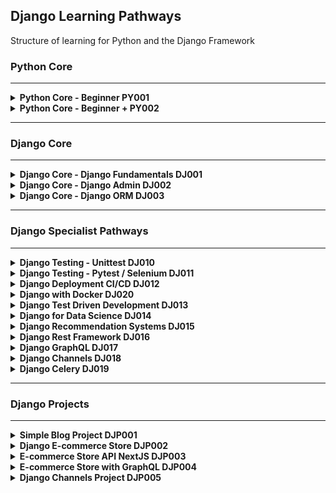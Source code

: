 ## **Django Learning Pathways**

Structure of learning for Python and the Django Framework


### **Python Core**
---
<details>
<summary><b>Python Core - Beginner PY001</b>
</summary>
<br>
This course is the beginning of the journey to Python and Django proficiency. Here is this course we work from the ground up, learning how to work with various data types, variables, mathematical operations as well as capturing input from a user and controlling the flow of your programs. The course is presented in a practical example format, we work through a number of examples and then test your knowledge through code challenges.
<br><br>
Link to Tutorial: TBC
</details>
<details>
<summary><b>Python Core - Beginner + PY002</b>
</summary>
<br>
This course is the beginning of the journey to Python proficiency.
<br><br>
Link to Tutorial: TBC
</details>

---
### **Django Core**
---
<details>
<summary><b>Django Core - Django Fundamentals DJ001</b>
</summary>
<br>
This course is the beginning of the journey to Python and Django proficiency. 
<br><br>
Link to Tutorial: TBC
</details>

<details>
<summary><b>Django Core - Django Admin DJ002</b>
</summary>
<br>
This course is the beginning of the journey to Python and Django proficiency. 
<br><br>
Link to Tutorial: TBC
</details>

<details>
<summary><b>Django Core - Django ORM DJ003</b>
</summary>
<br>
This course is the beginning of the journey to Python and Django proficiency. 
<br><br>
Link to Tutorial: TBC
</details>

---
### **Django Specialist Pathways**
---

<details>
<summary><b>Django Testing - Unittest DJ010</b>
</summary>
<br>
This course is the beginning of the journey to Python and Django proficiency. 
<br><br>
Link to Tutorial: TBC
</details>

<details>
<summary><b>Django Testing - Pytest / Selenium DJ011</b>
</summary>
<br>
This course is the beginning of the journey to Python and Django proficiency. 
<br><br>
Link to Tutorial: TBC
</details>

<details>
<summary><b>Django Deployment CI/CD DJ012</b>
</summary>
<br>
This course is the beginning of the journey to Python and Django proficiency. 
<br><br>
Link to Tutorial: TBC
</details>

<details>
<summary><b>Django with Docker DJ020</b>
</summary>
<br>
This course is the beginning of the journey to Python and Django proficiency. 
<br><br>
Link to Tutorial: TBC
</details>

<details>
<summary><b>Django Test Driven Development DJ013</b>
</summary>
<br>
This course is the beginning of the journey to Python and Django proficiency. 
<br><br>
Link to Tutorial: TBC
</details>

<details>
<summary><b>Django for Data Science DJ014</b>
</summary>
<br>
This course is the beginning of the journey to Python and Django proficiency. 
<br><br>
Link to Tutorial: TBC
</details>

<details>
<summary><b>Django Recommendation Systems DJ015</b>
</summary>
<br>
This course is the beginning of the journey to Python and Django proficiency. 
<br><br>
Link to Tutorial: TBC
</details>

<details>
<summary><b>Django Rest Framework DJ016</b>
</summary>
<br>
This course is the beginning of the journey to Python and Django proficiency. 
<br><br>
Link to Tutorial: TBC
</details>

<details>
<summary><b>Django GraphQL DJ017</b>
</summary>
<br>
This course is the beginning of the journey to Python and Django proficiency. 
<br><br>
Link to Tutorial: TBC
</details>

<details>
<summary><b>Django Channels DJ018</b>
</summary>
<br>
This course is the beginning of the journey to Python and Django proficiency. 
<br><br>
Link to Tutorial: TBC
</details>

<details>
<summary><b>Django Celery DJ019</b>
</summary>
<br>
This course is the beginning of the journey to Python and Django proficiency. 
<br><br>
Link to Tutorial: TBC
</details>

---
### **Django Projects**
---

<details>
<summary><b>Simple Blog Project DJP001</b>
</summary>
<br>
This course is the beginning of the journey to Python and Django proficiency. 
<br><br>
Link to Tutorial: TBC
</details>

<details>
<summary><b>Django E-commerce Store DJP002</b>
</summary>
<br>
This course is the beginning of the journey to Python and Django proficiency. 
<br><br>
Link to Tutorial: TBC
</details>

<details>
<summary><b>E-commerce Store API NextJS DJP003</b>
</summary>
<br>
This course is the beginning of the journey to Python and Django proficiency. 
<br><br>
Link to Tutorial: TBC
</details>

<details>
<summary><b>E-commerce Store with GraphQL DJP004</b>
</summary>
<br>
This course is the beginning of the journey to Python and Django proficiency. 
<br><br>
Link to Tutorial: TBC
</details>

<details>
<summary><b>Django Channels Project DJP005</b>
</summary>
<br>
This course is the beginning of the journey to Python and Django proficiency. 
<br><br>
Link to Tutorial: TBC
</details>


